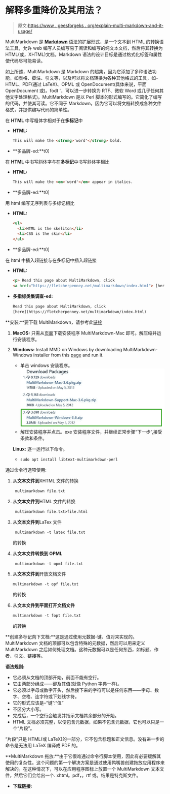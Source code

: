 # 解释多重降价及其用法？

> 原文:[https://www . geesforgeks . org/explain-multi-markdown-and-it-usage/](https://www.geeksforgeeks.org/explain-multi-markdown-and-its-usage/)

MultiMarkdown 是 **[Markdown](https://www.geeksforgeeks.org/introduction-to-markdown/)** 语法的扩展形式，是一个文本到 HTML 的转换语法工具，允许 web 编写人员编写易于阅读和编写的纯文本文档，然后将其转换为 HTML(或，XHTML)文档。Markdown 语法的设计目标是通过格式化标签和属性使代码尽可能易读。

如上所述，MultiMarkdown 是 Markdown 的超集，因为它添加了多种语法功能，如表格、脚注、引文等，以及可以将文档转换为各种其他格式的工具，如–HTML、PDF(通过 LaTeX)、OPML 或 OpenDocument(具体来说，平面 OpenDocument 或)。fodt '，可以进一步转换为 RTF、微软 Word 或几乎任何其他文字处理格式)。MultiMarkdown 是以 Perl 脚本的形式编写的。它简化了编写的代码，并使其可读。它不同于 Markdown，因为它可以将文档转换成各种文件格式，并提供编写代码的简单性。

在 **HTML** 中写粗体字相对于在**多标记**中

*   **HTML:**

    ```html
    This will make the <strong>'word'</strong> bold.
    ```

*   **多品牌-ed:**t0]

在 **HTML** 中书写斜体字与在**多标记**中书写斜体字相比

*   **HTML:**

    ```html
    This will make the <em>'word'</em> appear in italics.
    ```

*   **多品牌-ed:**t0]

用 html 编写无序列表与多标记相比

*   **HTML:**

    ```html
    <ul>
      <li>HTML is the skeliton</li>
      <li>CSS is the skin</li>
    </ul>
    ```

*   **多品牌-ed:**t0]

在 html 中插入超链接与在多标记中插入超链接

*   **HTML:**

    ```html
    <p> Read this page about MultiMarkdown, click 
    <a href="https://fletcherpenney.net/multimarkdown/index.html"> [here]</a>
    ```

*   **多指标类集调查-ed:**

    ```html
    Read this page about MultiMarkdown, click 
    [here](https://fletcherpenney.net/multimarkdown/index.html)
    ```

**安装:**要下载 MultiMarkdown，请参考此[链接](https://fletcherpenney.net/multimarkdown/download/)

1.  **MacOS:** 只需从[页面](https://github.com/fletcher/peg-multimarkdown/downloads)下载安装程序 MultiMarkdown-Mac 即可。解压缩并运行安装程序。
2.  **Windows:** Install MMD on Windows by downloading MultiMarkdown-Windows installer from this [page](https://github.com/fletcher/peg-multimarkdown/downloads) and run it.
    *   单击 windows 安装程序。![](img/f094c7459e24dd29d0896e485660ced1.png)
    *   解压安装程序并点击。exe 安装程序文件，并继续正常步骤“下一步”,接受条款和条件。

    **Linux:** 逐一运行以下命令。

    *   ```html
        sudo apt install libtext-multimarkdown-perl
        ```

<stropng>通过命令行选项使用:</stropng>

1.  从**文本文件到**XHTML 文件的转换

    ```html
     multimarkdown file.txt
    ```

2.  从**文本文件到**HTML 文件的转换

    ```html
     multimarkdown file.txt>file.html 
    ```

3.  从**文本文件到**LaTex 文件

    ```html
     multimarkdown -t latex file.txt 
    ```

    的转换
4.  从**文本文件转换到 OPML**

    ```html
     multimarkdown -t opml file.txt 
    ```

5.  从**文本文件到**开放文档文件

    ```html
    multimarkdown -t opf file.txt
    ```

    的转换
6.  从**文本文件到平面打开文档文件**

    ```html
    multimarkdown -t fopt file.txt
    ```

    的转换

**创建多标记向下文档:**这是通过使用元数据-键、值对来实现的。MultiMarkdown 文档的顶部可以包含特殊的元数据，然后可以用来定义 MultiMarkdown 之后如何处理文档。这种元数据可以是任何东西，如标题、作者、引文、链接等。

**语法规则:**

*   它必须从文档的顶部开始，前面不能有空行。
*   它由两部分组成——键及其值(就像 Python 字典一样)。
*   它必须以字母或数字开头，然后接下来的字符可以是任何东西——字母、数字、空格、连字符或下划线字符。
*   它的形式应该是–“键”:“值”
*   不区分大小写。
*   完成后，一个空行会触发并指示文档其余部分的开始。
*   HTML 文档必须完整，以便包含元数据，如果不包含元数据，它也可以只是一个“片段”。

“片段”只是 HTML(或 LaTeX)的一部分，它不包含标题和正文信息。没有进一步的命令是无法用 LaTeX 编译成 PDF 的。

**MultiMarkdown 拖放:**由于它很难通过命令行脚本使用，因此有必要缓解其使用的复杂性。这个问题的第一个解决方案是通过使用鸭嘴兽创建拖放应用程序来解决的。在这种情况下，可以在应用程序图标上放置一个 MultiMarkdown 文本文件，然后它们会给出一个. xhtml。pdf，。rtf 或。结果是特克斯文件。

*   **下载链接:**